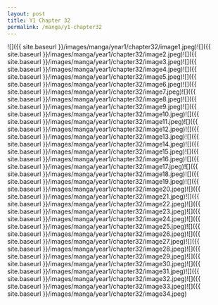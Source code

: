 ```yaml
---
layout: post
title: Y1 Chapter 32
permalink: /manga/y1-chapter32
---
```


![]({{ site.baseurl }}/images/manga/year1/chapter32/image1.jpeg)![]({{ site.baseurl }}/images/manga/year1/chapter32/image2.jpeg)![]({{ site.baseurl }}/images/manga/year1/chapter32/image3.jpeg)![]({{ site.baseurl }}/images/manga/year1/chapter32/image4.jpeg)![]({{ site.baseurl }}/images/manga/year1/chapter32/image5.jpeg)![]({{ site.baseurl }}/images/manga/year1/chapter32/image6.jpeg)![]({{ site.baseurl }}/images/manga/year1/chapter32/image7.jpeg)![]({{ site.baseurl }}/images/manga/year1/chapter32/image8.jpeg)![]({{ site.baseurl }}/images/manga/year1/chapter32/image9.jpeg)![]({{ site.baseurl }}/images/manga/year1/chapter32/image10.jpeg)![]({{ site.baseurl }}/images/manga/year1/chapter32/image11.jpeg)![]({{ site.baseurl }}/images/manga/year1/chapter32/image12.jpeg)![]({{ site.baseurl }}/images/manga/year1/chapter32/image13.jpeg)![]({{ site.baseurl }}/images/manga/year1/chapter32/image14.jpeg)![]({{ site.baseurl }}/images/manga/year1/chapter32/image15.jpeg)![]({{ site.baseurl }}/images/manga/year1/chapter32/image16.jpeg)![]({{ site.baseurl }}/images/manga/year1/chapter32/image17.jpeg)![]({{ site.baseurl }}/images/manga/year1/chapter32/image18.jpeg)![]({{ site.baseurl }}/images/manga/year1/chapter32/image19.jpeg)![]({{ site.baseurl }}/images/manga/year1/chapter32/image20.jpeg)![]({{ site.baseurl }}/images/manga/year1/chapter32/image21.jpeg)![]({{ site.baseurl }}/images/manga/year1/chapter32/image22.jpeg)![]({{ site.baseurl }}/images/manga/year1/chapter32/image23.jpeg)![]({{ site.baseurl }}/images/manga/year1/chapter32/image24.jpeg)![]({{ site.baseurl }}/images/manga/year1/chapter32/image25.jpeg)![]({{ site.baseurl }}/images/manga/year1/chapter32/image26.jpeg)![]({{ site.baseurl }}/images/manga/year1/chapter32/image27.jpeg)![]({{ site.baseurl }}/images/manga/year1/chapter32/image28.jpeg)![]({{ site.baseurl }}/images/manga/year1/chapter32/image29.jpeg)![]({{ site.baseurl }}/images/manga/year1/chapter32/image30.jpeg)![]({{ site.baseurl }}/images/manga/year1/chapter32/image31.jpeg)![]({{ site.baseurl }}/images/manga/year1/chapter32/image32.jpeg)![]({{ site.baseurl }}/images/manga/year1/chapter32/image33.jpeg)![]({{ site.baseurl }}/images/manga/year1/chapter32/image34.jpeg)
